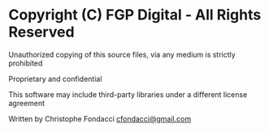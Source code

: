 # Copyright (C) FGP Digital - All Rights Reserved

Unauthorized copying of this source files, via any medium is strictly prohibited

Proprietary and confidential

This software may include third-party libraries under a different license agreement

Written by Christophe Fondacci <cfondacci@gmail.com>
